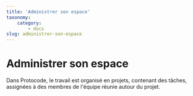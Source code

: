```yaml
---
title: 'Administrer son espace'
taxonomy:
    category:
        - docs
slug: administrer-son-espace
---
```


# Administrer son espace

Dans Protocode, le travail est organisé en projets, contenant des tâches, assignées à des membres de l'équipe réunie autour du projet.
